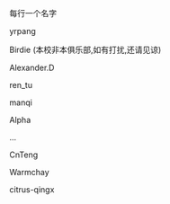 ﻿每行一个名字

yrpang

Birdie (本校非本俱乐部,如有打扰,还请见谅)

Alexander.D

ren_tu


manqi

Alpha


...

CnTeng

Warmchay

citrus-qingx